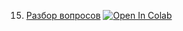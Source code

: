 15. [Разбор вопросов](https://mathmechterver.github.io/terver2021/prac15/prac.html)  [![Open In Colab](https://colab.research.google.com/assets/colab-badge.svg)](https://colab.research.google.com/github/mathmechterver/terver2021/blob/master/prac15/prac.ipynb)


